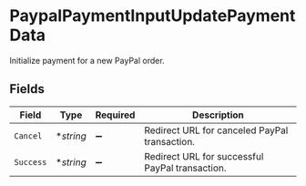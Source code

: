 # PaypalPaymentInputUpdatePaymentData

Initialize payment for a new PayPal order.


## Fields

| Field                                           | Type                                            | Required                                        | Description                                     |
| ----------------------------------------------- | ----------------------------------------------- | ----------------------------------------------- | ----------------------------------------------- |
| `Cancel`                                        | **string*                                       | :heavy_minus_sign:                              | Redirect URL for canceled PayPal transaction.   |
| `Success`                                       | **string*                                       | :heavy_minus_sign:                              | Redirect URL for successful PayPal transaction. |